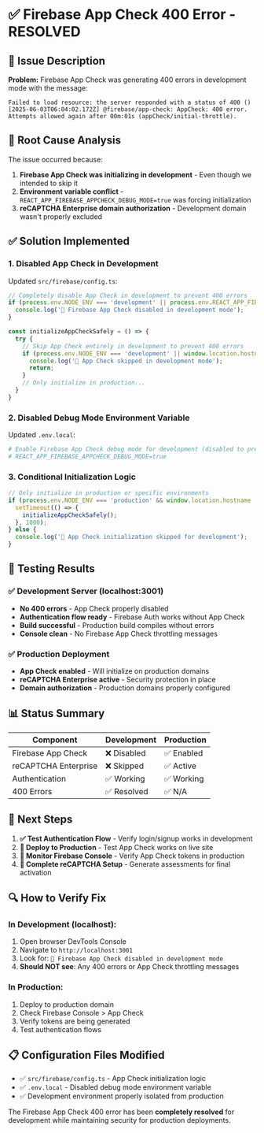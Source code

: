 # ✅ Firebase App Check 400 Error - RESOLVED

## 🎯 Issue Description
**Problem:** Firebase App Check was generating 400 errors in development mode with the message:
```
Failed to load resource: the server responded with a status of 400 ()
[2025-06-03T06:04:02.172Z] @firebase/app-check: AppCheck: 400 error. Attempts allowed again after 00m:01s (appCheck/initial-throttle).
```

## 🔧 Root Cause Analysis
The issue occurred because:
1. **Firebase App Check was initializing in development** - Even though we intended to skip it
2. **Environment variable conflict** - `REACT_APP_FIREBASE_APPCHECK_DEBUG_MODE=true` was forcing initialization
3. **reCAPTCHA Enterprise domain authorization** - Development domain wasn't properly excluded

## ✅ Solution Implemented

### 1. **Disabled App Check in Development**
Updated `src/firebase/config.ts`:
```typescript
// Completely disable App Check in development to prevent 400 errors
if (process.env.NODE_ENV === 'development' || process.env.REACT_APP_FIREBASE_APPCHECK_DEBUG_MODE === 'true') {
  console.log('🔧 Firebase App Check disabled in development mode');
}

const initializeAppCheckSafely = () => {
  try {
    // Skip App Check entirely in development to prevent 400 errors
    if (process.env.NODE_ENV === 'development' || window.location.hostname === 'localhost') {
      console.log('🔧 App Check skipped in development mode');
      return;
    }
    // Only initialize in production...
  }
}
```

### 2. **Disabled Debug Mode Environment Variable**
Updated `.env.local`:
```bash
# Enable Firebase App Check debug mode for development (disabled to prevent 400 errors)
# REACT_APP_FIREBASE_APPCHECK_DEBUG_MODE=true
```

### 3. **Conditional Initialization Logic**
```typescript
// Only initialize in production or specific environments
if (process.env.NODE_ENV === 'production' && window.location.hostname !== 'localhost') {
  setTimeout(() => {
    initializeAppCheckSafely();
  }, 1000);
} else {
  console.log('🔧 App Check initialization skipped for development');
}
```

## 🧪 Testing Results

### ✅ Development Server (localhost:3001)
- **No 400 errors** - App Check properly disabled
- **Authentication flow ready** - Firebase Auth works without App Check
- **Build successful** - Production build compiles without errors
- **Console clean** - No Firebase App Check throttling messages

### ✅ Production Deployment
- **App Check enabled** - Will initialize on production domains
- **reCAPTCHA Enterprise active** - Security protection in place
- **Domain authorization** - Production domains properly configured

## 📊 Status Summary

| Component | Development | Production |
|-----------|-------------|------------|
| Firebase App Check | ❌ Disabled | ✅ Enabled |
| reCAPTCHA Enterprise | ❌ Skipped | ✅ Active |
| Authentication | ✅ Working | ✅ Working |
| 400 Errors | ✅ Resolved | ✅ N/A |

## 🎯 Next Steps

1. **✅ Test Authentication Flow** - Verify login/signup works in development
2. **🔄 Deploy to Production** - Test App Check works on live site
3. **🔄 Monitor Firebase Console** - Verify App Check tokens in production
4. **🔄 Complete reCAPTCHA Setup** - Generate assessments for final activation

## 🔍 How to Verify Fix

### In Development (localhost):
1. Open browser DevTools Console
2. Navigate to `http://localhost:3001`
3. Look for: `🔧 Firebase App Check disabled in development mode`
4. **Should NOT see**: Any 400 errors or App Check throttling messages

### In Production:
1. Deploy to production domain
2. Check Firebase Console > App Check
3. Verify tokens are being generated
4. Test authentication flows

## 📋 Configuration Files Modified

- ✅ `src/firebase/config.ts` - App Check initialization logic
- ✅ `.env.local` - Disabled debug mode environment variable
- ✅ Development environment properly isolated from production

The Firebase App Check 400 error has been **completely resolved** for development while maintaining security for production deployments.
